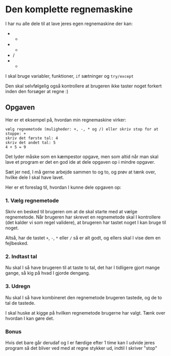 # Den komplette regnemaskine
I har nu alle dele til at lave jeres egen regnemaskine der kan:

- +
- -
- /
- *

I skal bruge variabler, funktioner, `if` sætninger og `try/except`

Den skal selvfølgelig også kontrollere at brugeren ikke taster noget forkert inden den forsøger at regne :)

## Opgaven
Her er et eksempel på, hvordan min regnemaskine virker:

```
vælg regnemetode (muligheder: +, -, * og /) eller skriv stop for at stoppe: +
skriv det første tal: 4
skriv det andet tal: 5
4 + 5 = 9
```

Det lyder måske som en kæmpestor opgave, men som altid når man skal lave et program er det en god ide at dele opgaven op i mindre opgaver.

Sæt jer ned, I må gerne arbejde sammen to og to, og prøv at tænk over, hvilke dele I skal have lavet.

Her er et foreslag til, hvordan I kunne dele opgaven op:

### 1. Vælg regnemetode
Skriv en besked til brugeren om at de skal starte med at vælge regnemetode.
Når brugeren har skrevet en regnemetode skal I kontrollere (det kalder vi som regel validere), at brugeren har tastet noget I kan bruge til noget.

Altså, har de tastet `+`, `-`, `*` eller `/` så er alt godt, og ellers skal I vise dem en fejlbesked.

### 2. Indtast tal
Nu skal I så have brugeren til at taste to tal, det har I tidligere gjort mange gange, så kig på hvad I gjorde dengang.

### 3. Udregn
Nu skal I så have kombineret den regnemetode brugeren tastede, og de to tal de tastede.

I skal huske at kigge på hvilken regnemetode brugerne har valgt. Tænk over hvordan I kan gøre det.

### Bonus
Hvis det bare går derudaf og I er færdige efter 1 time kan I udvide jeres program så det bliver ved med at regne stykker ud, indtil I skriver "stop"

